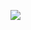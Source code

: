 <a href="https://www.youtube.com/watch?v=IPvYjXCsTg8"><img src="https://github.com/user-attachments/assets/4fd9dd16-9c72-4d65-81e0-b6eb82743e1f"></a>

